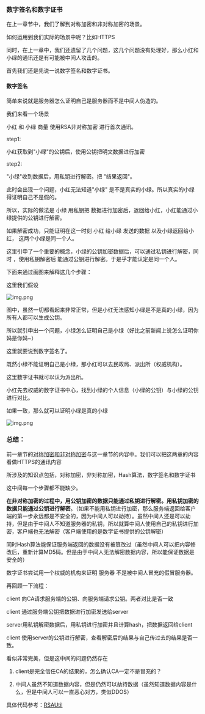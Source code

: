 ### 数字签名和数字证书

在上一章节中，我们了解到对称加密和非对称加密的场景。

如何运用到我们实际的场景中呢？比如HTTPS

同时，在上一章中，我们还遗留了几个问题，这几个问题没有处理好，那么小红和小绿的通讯还是有可能被中间人攻击的。

首先我们还是先说一说数字签名和数字证书。



#### 数字签名

简单来说就是服务器怎么证明自己是服务器而不是中间人伪造的。

我们来看一个场景

小红 和 小绿 商量 使用RSA非对称加密 进行首次通讯。

step1:

小红获取到"小绿"的公钥后，使用公钥把明文数据进行加密

step2:

"小绿"收到数据后，用私钥进行解密。把 "结果返回"。



此时会出现一个问题，小红无法知道"小绿" 是不是真实的小绿。所以真实的小绿得证明自己不是假的。

所以，实际的做法是 小绿 用私钥把 数据进行加密后，返回给小红，小红能通过小绿提供的公钥进行解密。

如果解密成功，只能证明在这一时刻 小红 给小绿 发送的数据 以及小绿返回给小红， 这两个小绿是同一个人。

这里引申了一个重要的概念，小绿的公钥加密数据后，可以通过私钥进行解密，同时 ，使用私钥解密后 能通过公钥进行解密。于是乎才能认定是同一个人。

下面来通过画图来解释这几个步骤：

这里我们假设

![img.png](https://s2.loli.net/2023/05/29/g3JYkXT2uevVPzZ.png)

图中，虽然一切都看起来非常正常，但是小红无法感知小绿是不是真的小绿，因为所有人都可以生成公钥。

所以就引申出一个问题，小绿怎么证明自己是小绿（好比之前新闻上说怎么证明你妈是你妈~）

这里就要说到数字签名了。

既然小绿不能证明自己是小绿，那小红可以去民政局、派出所（权威机构）。

这里数字证书就可以认为派出所。

小红先去权威的数字证书中心，找到小绿的个人信息（小绿的公钥）与小绿的公钥进行对比。

如果一致，那么就可以证明小绿是真的小绿

![img.png](https://s2.loli.net/2023/05/29/g3JYkXT2uevVPzZ.png)



### 总结：

前一章节的[对称加密和非对称加密](./对称加密和非对称加密.md)与这一章节的内容中。我们可以把这两章的内容看做HTTPS的通讯内容

所涉及的知识点包括，对称加密，非对称加密，Hash算法，数字签名和数字证书

这中间每一个步骤都不能缺少。

**在非对称加密的过程中，用公钥加密的数据只能通过私钥进行解密。用私钥加密的数据只能通过公钥进行解密**。（如果不能用私钥进行加密，那么服务端返回给客户端的第一步永远都是不安全的，因为中间人可以劫持）。虽然中间人还是可以劫持，但是由于中间人不知道服务器的私钥，所以就算中间人使用自己的私钥进行加密，客户端也无法解密（客户端使用的是数字证书提供的公钥解密）

同时Hash算法能保证服务端返回的数据没有被篡改过（虽然中间人可以把内容修改后，重新计算MD5码。但是由于中间人无法解密数据内容，所以能保证数据是安全的）

数字证书尝试用一个权威的机构来证明 服务器 不是被中间人冒充的假冒服务器。

再回顾一下流程：

client  向CA请求服务端的公钥、向服务端请求公钥。两者对比是否一致

client 通过服务端公钥把数据进行加密发送给server

server用私钥解密数据后，用私钥进行加密并且计算hash，把数据返回给client

client 使用server的公钥进行解密，查看解密后的结果与自己传过去的结果是否一致。



看似非常完美，但是这中间的问题仍然存在

1. client是完全信任CA的结果的，怎么确认CA一定不是冒充的？

2. 中间人虽然不知道数据内容，但是仍然可以劫持数据（虽然知道数据内容是什么，但是中间人可以一直恶心对方，类似DDOS）

   

具体代码参考：[RSAUtil](http)




